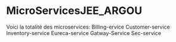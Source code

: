 # MicroServicesJEE_ARGOU
Voici la totalité des microservices:
Billing-ervice
Customer-service
Inventory-service
Eureca-service
Gatway-Service
Sec-service
